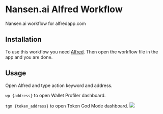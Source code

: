 # Nansen.ai Alfred Workflow
Nansen.ai workflow for alfredapp.com

## Installation
To use this workflow you need [Alfred](https://www.alfredapp.com/). Then open the workflow file in the app and you are done.

## Usage
Open Alfred and type action keyword and address.

`wp {address}` to open Wallet Profiler dashboard.

`tgm {token_address}` to open Token God Mode dashboard.
![](https://github.com/exegor/nansen-alfred-workflow/blob/main/example.png?raw=true)
